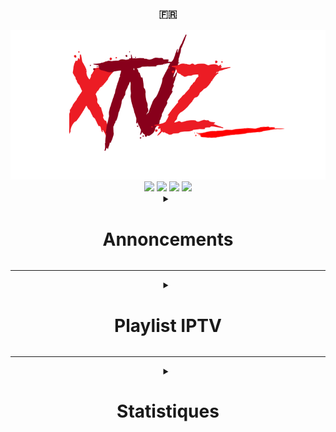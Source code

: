 <div align="center">
  <h3>🇫🇷</h3>
  <img src="Images/Logo.png" />

  <img src="https://img.shields.io/github/stars/LeBazarDeBryan/XTVZ_?color=ff0000&style=for-the-badge&label=%C3%89toile" />
  <img src="https://img.shields.io/github/forks/LeBazarDeBryan/XTVZ_?color=ff0000&style=for-the-badge&label=Fork" />
  <img src="https://img.shields.io/github/watchers/LeBazarDeBryan/XTVZ_?color=ff0000&style=for-the-badge&label=Watchers" />
  <img src="https://img.shields.io/github/issues/LeBazarDeBryan/XTVZ_?color=ff0000&style=for-the-badge&label=Issues" />

<details><summary><h1>Annoncements</h1></summary>
<div align="left">
  <details><summary><h3>22/10/2024</h3></summary>
  
  Je vais supprimer le [site web XTVZ_](https://xtvz.vercel.app) parce qu'au final, il y a beaucoup de chaînes qui ne peuvent pas être regardées et c'est dur de maintenir tout ce projet tous seul. Je pense que j'en referais un site web, mais qui sera automatisé avec un bot. Aussi, il va bientôt avoir un logiciel ! Il est écrit en Batch *(.bat)* et ça sera beaucoup plus facile de regarder les chaînes *(surtout TF1)*. Pour les mises à jour du logiciel, elles seront automatiquement récupérées dans [/Logiciel/Windows/](/Logiciel/Windows/).
</details>
</div>
</details>

___

<details><summary><h1>Playlist IPTV</h1></summary>

<details><summary><h2>⚠️ Problème ⚠️</h2></summary>
  <p>Les chaînes de la playlist <a href="IPTV/TNT.m3u?raw=true">TNT</a> ne marchent plus! Cela vient du fournisseur et non de moi. (Voir <a href="https://github.com/LeBazarDeBryan/XTVZ_/issues/3">#3</a>.) Je vous recommande d'utiliser la playlist <a href="IPTV/TNTenDirect.m3u?raw=true">TNTenDirect.m3u</a> jusqu'à que ce problème soit réparé. Merci de votre compréhension.</p></details>


<details><summary><h2>TV</h2></summary>
  <a href="IPTV/TNT.m3u?raw=true"><img height="100" width="100" src="Images/TNT.png" /></a><a href="https://xmltvfr.fr/xmltv/xmltv_tnt.xml"><img height="100" width="100" src="Images/XMLTV.png" /></a>
  
  <a href="IPTV/TNTenDirect.m3u?raw=true" title="Merci à rickeymandraque"><img height="100" width="100" src="https://tntendirect.com/apple-touch-icon.png" /></a><a href="https://xmltvfr.fr/xmltv/xmltv_tnt.xml"><img height="100" width="100" src="Images/XMLTV.png" /></a>
  <p>Chaînes qu'on retrouve la plupart du temps sur Internet mais plus souvent par satelite.</p>
</details>

<details><summary><h2>Streaming</h2></summary>
  <a href="IPTV/Officiel.m3u?raw=true"><img height="100" width="100" src="Images/XTVZ_.png" /></a><a href="https://xmltvfr.fr/xmltv/xmltv.xml"><img height="100" width="100" src="Images/XMLTV.png" /></a>

  <a href="IPTV/Streaming.m3u?raw=true"><img height="100" width="100" src="Images/Unknown.png" /></a><a href="https://xmltvfr.fr/xmltv/xmltv.xml"><img height="100" width="100" src="Images/XMLTV.png" /></a>
  
  <a href="https://raw.githubusercontent.com/iptv-org/iptv/master/streams/fr.m3u"><img height="100" width="100" src="Images/iptv-org.png" /></a><a href="https://xmltvfr.fr/xmltv/xmltv_fr.xml"><img height="100" width="100" src="Images/XMLTV.png" /></a>
  
  <a href="http://v.ktv.zone/l.m3u"><img height="100" width="100" src="Images/K-Net.png" /></a><a href="https://api-tv.k-sys.ch/m3u8"><img height="100" width="100" src="Images/K-Net%20API.png" /></a><a href="https://www.clictune.com/jsha"><img height="100" width="100" src="Images/XMLTV.png" /></a>
  
  <a href="IPTV/ALL.m3u?raw=true"><img height="100" width="100" src="Images/All.png" /></a><a href="https://xmltvfr.fr/xmltv/xmltv.xml"><img height="100" width="100" src="Images/XMLTV.png" /></a>
  
  <a href="https://i.mjh.nz/PlutoTV/fr.m3u8"><img height="100" width="100" src="Images/Pluto%20TV.png" /></a><a href="https://i.mjh.nz/PlutoTV/fr.xml"><img height="100" width="100" src="Images/XMLTV.png" /></a>
  
  <a href="https://i.mjh.nz/SamsungTVPlus/fr.m3u8"><img height="100" width="100" src="Images/Samsung%20TV%20Plus.png?raw=true" /></a><a href="https://i.mjh.nz/SamsungTVPlus/fr.xml"><img height="100" width="100" src="Images/XMLTV.png" /></a>
  
  <a href="https://raw.githubusercontent.com/iptv-org/iptv/master/streams/fr_euronews.m3u"><img height="100" width="100" src="Images/euronews.png" /></a><a href="https://xmltvfr.fr/xmltv/xmltv.xml"><img height="100" width="100" src="Images/XMLTV.png" /></a>
  
  <a href="https://raw.githubusercontent.com/iptv-org/iptv/master/streams/fr_rakuten.m3u"><img height="100" width="100" src="Images/Rakuten.png" /></a><a href="https://xmltvfr.fr/xmltv/xmltv_fr.xml"><img height="100" width="100" src="Images/XMLTV.png" /></a>
  
  <a href="https://raw.githubusercontent.com/iptv-org/iptv/master/streams/fr_fashiontv.m3u"><img height="100" width="100" src="Images/Fashion%20TV.png" /></a><a href="https://xmltvfr.fr/xmltv/xmltv.xml"><img height="100" width="100" src="Images/XMLTV.png" /></a>
  
  <a href="https://raw.githubusercontent.com/iptv-org/iptv/master/streams/fr_groupecanalplus.m3u"><img height="100" width="100" src="Images/Groupe%20Canal+.png" /></a><a href="https://xmltvfr.fr/xmltv/xmltv_fr.xml"><img height="100" width="100" src="Images/XMLTV.png" /></a>
  
  <a href="https://raw.githubusercontent.com/iptv-org/iptv/master/streams/fr_groupem6.m3u"><img height="100" width="100" src="Images/Groupe%20M6.png" /></a><a href="https://xmltvfr.fr/xmltv/xmltv_fr.xml"><img height="100" width="100" src="Images/XMLTV.png" /></a>
  
  <a href="https://raw.githubusercontent.com/iptv-org/iptv/master/streams/fr_persiana.m3u"><img height="100" width="100" src="Images/Groupe%20Persiana.png" /></a><a href="https://xmltvfr.fr/xmltv/xmltv.xml"><img height="100" width="100" src="Images/XMLTV.png" /></a>
  
  <a href="IPTV/Stream4free.m3u?raw=true"><img height="100" width="100" src="Images/Stream4free.png" /></a><a href="https://xmltvfr.fr/xmltv/xmltv.xml"><img height="100" width="100" src="Images/XMLTV.png" /></a>
  
  <a href="IPTV/BFM.m3u?raw=true"><img height="100" width="100" src="Images/BFM%20TV.png" /></a><a href="https://xmltvfr.fr/xmltv/xmltv.xml"><img height="100" width="100" src="Images/XMLTV.png" /></a>
<p>Chaînes qu'on retrouve sur des sites de streaming ou autre.</p></details>

<details><summary><h2>Radio</h2></summary>
  <a href="IPTV/Radio.m3u?raw=true"><img height="100" width="100" src="Images/Radio.png" /></a>
<p>Station Radio qu'on peut trouver en ligne, FM ou MHz.</p></details>

<details><summary><h2>Question</h2></summary>
  <h3>C'est quoi <a href="IPTV/ALL.m3u?raw=true">ALL</a> ?</h3>
  <p><a href="IPTV/ALL.m3u?raw=true">ALL</a> est une playlist de toute les chaînes gratuite et payante.</p></details>

<details><summary><h2>Status</h2></summary>

  |  Stream  | Badge |
  |----------|-------|
  |    TF1   | <img src="https://github.com/LeBazarDeBryan/XTVZ_/actions/workflows/TF1.yml/badge.svg" alt="" /> |
  | France 2 | <img src="https://github.com/LeBazarDeBryan/XTVZ_/actions/workflows/France_2.yml/badge.svg" alt="" /> |
  | France 3 | <img src="https://github.com/LeBazarDeBryan/XTVZ_/actions/workflows/France_3.yml/badge.svg" alt="" /> |
  |  Canal+  | <img src="https://github.com/LeBazarDeBryan/XTVZ_/actions/workflows/Canal+.yml/badge.svg" alt="" /> |
  | France 5 | <img src="https://github.com/LeBazarDeBryan/XTVZ_/actions/workflows/France_5.yml/badge.svg" alt="" /> |
  |   Arte   | <img src="https://github.com/LeBazarDeBryan/XTVZ_/actions/workflows/Arte.yml/badge.svg" alt="" alt="" /> |
  |    C8    | <img src="https://github.com/LeBazarDeBryan/XTVZ_/actions/workflows/C8.yml/badge.svg" alt="" /> |
  |    W9    | <img src="https://github.com/LeBazarDeBryan/XTVZ_/actions/workflows/W9.yml/badge.svg" alt="" /> |
  |   TMC    | <img src="https://github.com/LeBazarDeBryan/XTVZ_/actions/workflows/TMC.yml/badge.svg" alt="" /> |
  |   TFX    | <img src="https://github.com/LeBazarDeBryan/XTVZ_/actions/workflows/TFX.yml/badge.svg" alt="" /> |
  |  NRJ 12  | <img src="https://github.com/LeBazarDeBryan/XTVZ_/actions/workflows/NRJ_12.yml/badge.svg" alt="" /> |
  | LCP/Public Sénat | <img src="https://github.com/LeBazarDeBryan/XTVZ_/actions/workflows/LCP-Public_Senat.yml/badge.svg" alt="" /> |
  | France 4 | <img src="https://github.com/LeBazarDeBryan/XTVZ_/actions/workflows/France_4.yml/badge.svg" alt="" /> |
  |  BRM TV  | <img src="https://github.com/LeBazarDeBryan/XTVZ_/actions/workflows/BFM_TV.yml/badge.svg" alt="" /> |
  |   CNews  | <img src="https://github.com/LeBazarDeBryan/XTVZ_/actions/workflows/CNews.yml/badge.svg" alt="" /> |
  |   CStar  | <img src="https://github.com/LeBazarDeBryan/XTVZ_/actions/workflows/CStar.yml/badge.svg" alt="" /> |
  |   Gulli  | <img src="https://github.com/LeBazarDeBryan/XTVZ_/actions/workflows/Gulli.yml/badge.svg" alt="" /> |
  | TF1 Séries Films | <img src="https://github.com/LeBazarDeBryan/XTVZ_/actions/workflows/TF1_SF.yml/badge.svg" alt="" /> |
  | L'Équipe TV | <img src="https://github.com/LeBazarDeBryan/XTVZ_/actions/workflows/LEquipe_TV.yml/badge.svg" alt="" /> |
  | franceinfo: | <img src="https://github.com/LeBazarDeBryan/XTVZ_/actions/workflows/franceinfo.yml/badge.svg" alt="" /> |
  | Paris Première | <img src="https://github.com/LeBazarDeBryan/XTVZ_/actions/workflows/Paris_Premiere.yml/badge.svg" alt="" /> |
  |   Téva   | <img src="https://github.com/LeBazarDeBryan/XTVZ_/actions/workflows/Teva.yml/badge.svg" alt="" /> |
  | France 24 | <img src="https://github.com/LeBazarDeBryan/XTVZ_/actions/workflows/France_24.yml/badge.svg" alt="" /> |
  | euronews | <img src="https://github.com/LeBazarDeBryan/XTVZ_/actions/workflows/euronews.yml/badge.svg" alt="" /> |
  |   LCI    | <img src="https://github.com/LeBazarDeBryan/XTVZ_/actions/workflows/LCI.yml/badge.svg" alt="" /> |
  |   Tiji   | <img src="https://github.com/LeBazarDeBryan/XTVZ_/actions/workflows/Tiji.yml/badge.svg" alt="" /> |
  |   GONG   | <img src="https://github.com/LeBazarDeBryan/XTVZ_/actions/workflows/GONG.yml/badge.svg" alt="" /> |
  | Trace Urban | <img src="https://github.com/LeBazarDeBryan/XTVZ_/actions/workflows/Trace_Urban.yml/badge.svg" alt="" /> |
</details>
</details>

___

<details><summary><h1>Statistiques</h1></summary>
 <img src="https://api.star-history.com/svg?repos=LeBazarDeBryan/XTVZ_&type=Timeline&theme=dark" />
</a></details></div>
